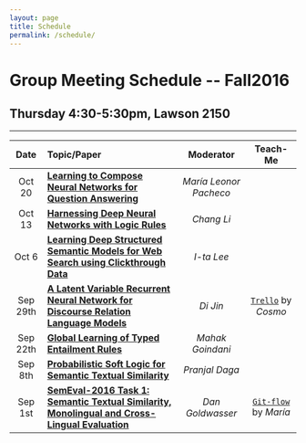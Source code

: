 ```yaml
---
layout: page
title: Schedule
permalink: /schedule/
---
```


# Group Meeting Schedule -- Fall2016

## **Thursday 4:30-5:30pm, Lawson 2150**
-----

| Date | Topic/Paper | Moderator | Teach-Me |
|:------:|:----------|:----------:|:----------:|
| Oct 20 | [**Learning to Compose Neural Networks for Question Answering**](https://arxiv.org/pdf/1601.01705v4.pdf) | *María Leonor Pacheco* | |
| Oct 13 | [**Harnessing Deep Neural Networks with Logic Rules**](http://www.cs.cmu.edu/~epxing/papers/2016/Hu_etal_ACL16.pdf) | *Chang Li* | |
| Oct 6 | [**Learning Deep Structured Semantic Models for Web Search using Clickthrough Data**](../resources/p2333-he.pdf) | *I-ta Lee* | |
| Sep 29th | [**A Latent Variable Recurrent Neural Network for Discourse Relation Language Models**](https://arxiv.org/pdf/1603.01913v2.pdf) | *Di Jin* | [`Trello`](https://trello.com/) by *Cosmo* |
| Sep 22th | [**Global Learning of Typed Entailment Rules**](http://turing.cs.washington.edu/papers/berant-acl2011.pdf) | *Mahak Goindani* | |
| Sep 8th | [**Probabilistic Soft Logic for Semantic Textual Similarity**](http://www.cs.utexas.edu/~ml/papers/beltagy.acl14.pdf) | *Pranjal Daga* | |
| Sep 1st | [**SemEval-2016 Task 1: Semantic Textual Similarity, Monolingual and Cross-Lingual Evaluation**](http://web.eecs.umich.edu/~mihalcea/papers/agirre.semeval16.pdf) | *Dan Goldwasser* | [`Git-flow`](../resources/gitflow.pdf) by *María* |
